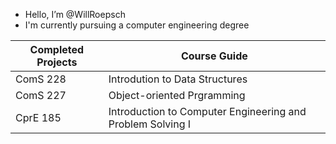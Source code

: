 -  Hello, I’m @WillRoepsch
- I'm currently pursuing a computer engineering degree

| Completed Projects  | Course Guide |
| ------------- | ------------- |
| ComS 228  | Introdution to Data Structures  |
| ComS 227  | Object-oriented Prgramming  |
| CprE 185  | Introduction to Computer Engineering and Problem Solving I  |

<!---
WillRoepsch/WillRoepsch is a ✨ special ✨ repository because its `README.md` (this file) appears on your GitHub profile.
You can click the Preview link to take a look at your changes.
--->
